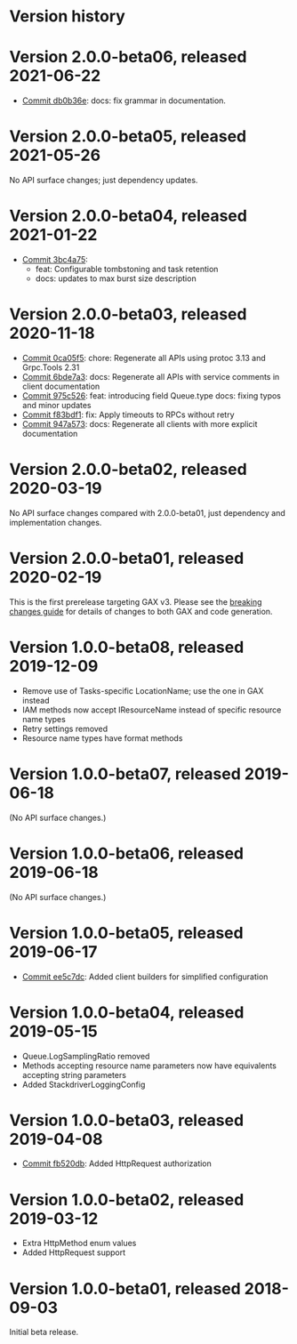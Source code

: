 # Version history

# Version 2.0.0-beta06, released 2021-06-22

- [Commit db0b36e](https://github.com/googleapis/google-cloud-dotnet/commit/db0b36e): docs: fix grammar in documentation.

# Version 2.0.0-beta05, released 2021-05-26

No API surface changes; just dependency updates.

# Version 2.0.0-beta04, released 2021-01-22

- [Commit 3bc4a75](https://github.com/googleapis/google-cloud-dotnet/commit/3bc4a75):
  - feat: Configurable tombstoning and task retention
  - docs: updates to max burst size description

# Version 2.0.0-beta03, released 2020-11-18

- [Commit 0ca05f5](https://github.com/googleapis/google-cloud-dotnet/commit/0ca05f5): chore: Regenerate all APIs using protoc 3.13 and Grpc.Tools 2.31
- [Commit 6bde7a3](https://github.com/googleapis/google-cloud-dotnet/commit/6bde7a3): docs: Regenerate all APIs with service comments in client documentation
- [Commit 975c526](https://github.com/googleapis/google-cloud-dotnet/commit/975c526): feat: introducing field Queue.type docs: fixing typos and minor updates
- [Commit f83bdf1](https://github.com/googleapis/google-cloud-dotnet/commit/f83bdf1): fix: Apply timeouts to RPCs without retry
- [Commit 947a573](https://github.com/googleapis/google-cloud-dotnet/commit/947a573): docs: Regenerate all clients with more explicit documentation

# Version 2.0.0-beta02, released 2020-03-19

No API surface changes compared with 2.0.0-beta01, just dependency
and implementation changes.

# Version 2.0.0-beta01, released 2020-02-19

This is the first prerelease targeting GAX v3. Please see the [breaking changes
guide](https://googleapis.github.io/google-cloud-dotnet/docs/guides/breaking-gax2.html)
for details of changes to both GAX and code generation.

# Version 1.0.0-beta08, released 2019-12-09

- Remove use of Tasks-specific LocationName; use the one in GAX instead
- IAM methods now accept IResourceName instead of specific resource name types
- Retry settings removed
- Resource name types have format methods

# Version 1.0.0-beta07, released 2019-06-18

(No API surface changes.)

# Version 1.0.0-beta06, released 2019-06-18

(No API surface changes.)

# Version 1.0.0-beta05, released 2019-06-17

- [Commit ee5c7dc](https://github.com/googleapis/google-cloud-dotnet/commit/ee5c7dc): Added client builders for simplified configuration

# Version 1.0.0-beta04, released 2019-05-15

- Queue.LogSamplingRatio removed
- Methods accepting resource name parameters now have equivalents accepting string parameters
- Added StackdriverLoggingConfig

# Version 1.0.0-beta03, released 2019-04-08

- [Commit fb520db](https://github.com/googleapis/google-cloud-dotnet/commit/fb520db): Added HttpRequest authorization

# Version 1.0.0-beta02, released 2019-03-12

- Extra HttpMethod enum values
- Added HttpRequest support

# Version 1.0.0-beta01, released 2018-09-03

Initial beta release.

